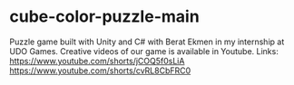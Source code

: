# cube-color-puzzle-main
 Puzzle game built with Unity and C# with Berat Ekmen in my internship at UDO Games.
 Creative videos of our game is available in Youtube.
 Links:
  https://www.youtube.com/shorts/jCOQ5f0sLiA
  https://www.youtube.com/shorts/cvRL8CbFRC0
